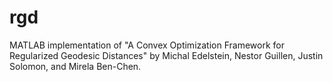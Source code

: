 # rgd
MATLAB implementation of "A Convex Optimization Framework for Regularized Geodesic Distances" by Michal Edelstein, Nestor Guillen, Justin Solomon, and Mirela Ben-Chen.
